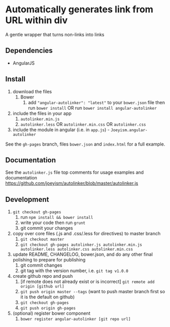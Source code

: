 # Automatically generates link from URL within div

A gentle wrapper that turns non-links into links

## Dependencies

* AngularJS

## Install
1. download the files
	1. Bower
		1. add `"angular-autolinker": "latest"` to your `bower.json` file then run `bower install` OR run `bower install angular-autolinker`
2. include the files in your app
	1. `autolinker.min.js`
	2. `autolinker.less` OR `autolinker.min.css` OR `autolinker.css`
3. include the module in angular (i.e. in `app.js`) - `Joeyism.angular-autolinker`

See the `gh-pages` branch, files `bower.json` and `index.html` for a full example.


## Documentation
See the `autolinker.js` file top comments for usage examples and documentation
https://github.com/joeyism/autolinker/blob/master/autolinker.js

## Development

1. `git checkout gh-pages`
	1. run `npm install && bower install`
	2. write your code then run `grunt`
	3. git commit your changes
2. copy over core files (.js and .css/.less for directives) to master branch
	1. `git checkout master`
	2. `git checkout gh-pages autolinker.js autolinker.min.js autolinker.less autolinker.css autolinker.min.css`
3. update README, CHANGELOG, bower.json, and do any other final polishing to prepare for publishing
	1. git commit changes
	2. git tag with the version number, i.e. `git tag v1.0.0`
4. create github repo and push
	1. [if remote does not already exist or is incorrect] `git remote add origin [github url]`
	2. `git push origin master --tags` (want to push master branch first so it is the default on github)
	3. `git checkout gh-pages`
	4. `git push origin gh-pages`
5. (optional) register bower component
	1. `bower register angular-autolinker [git repo url]`
